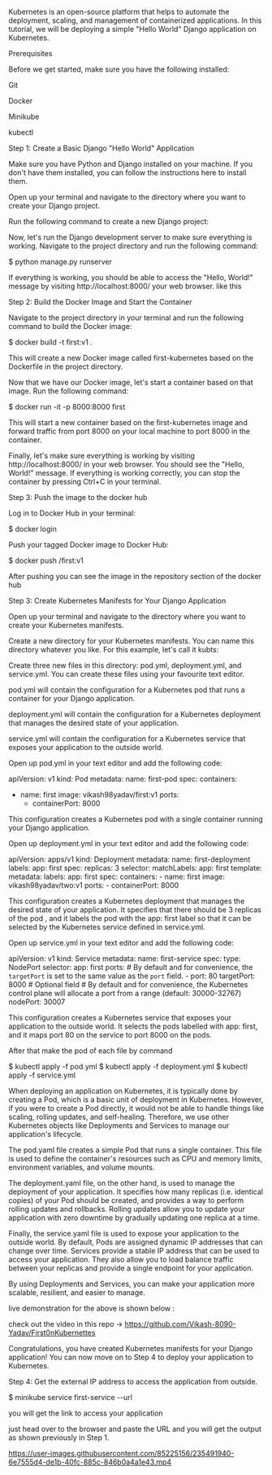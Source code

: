 Kubernetes is an open-source platform that helps to automate the deployment, scaling, and management of containerized applications. In this tutorial, we will be deploying a simple "Hello World" Django application on Kubernetes.

Prerequisites

Before we get started, make sure you have the following installed:

Git

Docker

Minikube

kubectl

Step 1: Create a Basic Django "Hello World" Application

Make sure you have Python and Django installed on your machine. If you don't have them installed, you can follow the instructions here to install them.

Open up your terminal and navigate to the directory where you want to create your Django project.

Run the following command to create a new Django project:

Now, let's run the Django development server to make sure everything is working. Navigate to the project directory and run the following command: 

$ python manage.py runserver

If everything is working, you should be able to access the "Hello, World!" message by visiting http://localhost:8000/ your web browser.
like this 

Step 2: Build the Docker Image and Start the Container

Navigate to the project directory in your terminal and run the following command to build the Docker image:

$ docker build -t first:v1 .

This will create a new Docker image called first-kubernetes based on the Dockerfile in the project directory.

Now that we have our Docker image, let's start a container based on that image. Run the following command:

$ docker run -it -p 8000:8000 first

This will start a new container based on the first-kubernetes image and forward traffic from port 8000 on your local machine to port 8000 in the container.

Finally, let's make sure everything is working by visiting http://localhost:8000/ in your web browser. You should see the "Hello, World!" message. If everything is working correctly, you can stop the container by pressing Ctrl+C in your terminal.

Step 3: Push the image to the docker hub

Log in to Docker Hub in your terminal:

$ docker login

Push your tagged Docker image to Docker Hub:

$ docker push <docker-hub-username>/first:v1

After pushing you can see the image in the repository section of the docker hub 

Step 3: Create Kubernetes Manifests for Your Django Application

Open up your terminal and navigate to the directory where you want to create your Kubernetes manifests.

Create a new directory for your Kubernetes manifests. You can name this directory whatever you like. For this example, let's call it kubts:

Create three new files in this directory: pod.yml, deployment.yml, and service.yml. You can create these files using your favourite text editor.

pod.yml will contain the configuration for a Kubernetes pod that runs a container for your Django application.

deployment.yml will contain the configuration for a Kubernetes deployment that manages the desired state of your application.

service.yml will contain the configuration for a Kubernetes service that exposes your application to the outside world.

Open up pod.yml in your text editor and add the following code:


apiVersion: v1
kind: Pod
metadata:
  name: first-pod
spec:
  containers:
  - name: first
    image: vikash98yadav/first:v1
    ports:
    - containerPort: 8000

This configuration creates a Kubernetes pod with a single container running your Django application. 

Open up deployment.yml in your text editor and add the following code:

apiVersion: apps/v1
kind: Deployment
metadata:
  name: first-deployment
  labels:
    app: first
spec:
  replicas: 3
  selector:
    matchLabels:
      app: first
  template:
    metadata:
      labels:
        app: first
    spec:
      containers:
      - name: first
        image: vikash98yadav/two:v1
        ports:
        - containerPort: 8000


This configuration creates a Kubernetes deployment that manages the desired state of your application. It specifies that there should be 3 replicas of the pod , and it labels the pod with the app: first label so that it can be selected by the Kubernetes service defined in service.yml. 

Open up service.yml in your text editor and add the following code:

apiVersion: v1
kind: Service
metadata:
  name: first-service
spec:
  type: NodePort
  selector:
    app: first
  ports:
      # By default and for convenience, the `targetPort` is set to the same value as the `port` field.
    - port: 80
      targetPort: 8000
      # Optional field
      # By default and for convenience, the Kubernetes control plane will allocate a port from a range (default: 30000-32767)
      nodePort: 30007

This configuration creates a Kubernetes service that exposes your application to the outside world. It selects the pods labelled with app: first, and it maps port 80 on the service to port 8000 on the pods.

After that make the pod of each file by command 

$ kubectl apply -f pod.yml
$ kubectl apply -f deployment.yml
$ kubectl apply -f service.yml

When deploying an application on Kubernetes, it is typically done by creating a Pod, which is a basic unit of deployment in Kubernetes. However, if you were to create a Pod directly, it would not be able to handle things like scaling, rolling updates, and self-healing. Therefore, we use other Kubernetes objects like Deployments and Services to manage our application's lifecycle.

The pod.yaml file creates a simple Pod that runs a single container. This file is used to define the container's resources such as CPU and memory limits, environment variables, and volume mounts.

The deployment.yaml file, on the other hand, is used to manage the deployment of your application. It specifies how many replicas (i.e. identical copies) of your Pod should be created, and provides a way to perform rolling updates and rollbacks. Rolling updates allow you to update your application with zero downtime by gradually updating one replica at a time.

Finally, the service.yaml file is used to expose your application to the outside world. By default, Pods are assigned dynamic IP addresses that can change over time. Services provide a stable IP address that can be used to access your application. They also allow you to load balance traffic between your replicas and provide a single endpoint for your application.

By using Deployments and Services, you can make your application more scalable, resilient, and easier to manage.

live demonstration for the above is shown below : 

check out the video in this repo  -> https://github.com/Vikash-8090-Yadav/First0nKubernettes

Congratulations, you have created Kubernetes manifests for your Django application! You can now move on to Step 4 to deploy your application to Kubernetes.

Step 4: Get  the external IP address to access the application from outside. 

$ minikube service first-service --url

you will get  the link to access your application 

just head over to the browser and paste the URL and you will get the output as shown previously in Step 1. 



https://user-images.githubusercontent.com/85225156/235491940-6e7555d4-de1b-40fc-885c-846b0a4a1e43.mp4


